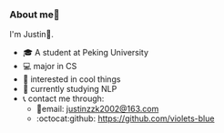 ### About me🌟

I'm Justin👋.    
* 🎓 A student at Peking University
* 💻 major in CS
* 🎃 interested in cool things
* 👻 currently studying NLP
* 📞 contact me through:
  * 📧email: justinzzk2002@163.com
  * :octocat:github: https://github.com/violets-blue


